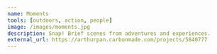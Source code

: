 ```yaml
---
name: Moments
tools: [outdoors, action, people]
image: /images/moments.jpg
description: Snap! Brief scenes from adventures and experiences.
external_url: https://arthurpan.carbonmade.com/projects/5840777
---
```

